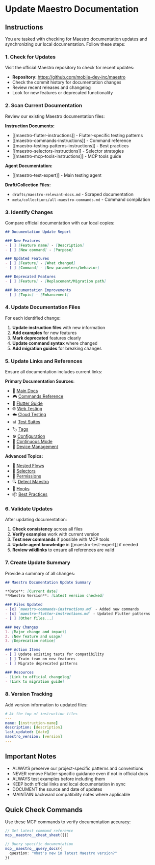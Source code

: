 # Update Maestro Documentation

## Instructions

You are tasked with checking for Maestro documentation updates and synchronizing our local documentation. Follow these steps:

### 1. Check for Updates

Visit the official Maestro repository to check for recent updates:
- **Repository**: https://github.com/mobile-dev-inc/maestro
- Check the commit history for documentation changes
- Review recent releases and changelog
- Look for new features or deprecated functionality

### 2. Scan Current Documentation

Review our existing Maestro documentation files:

**Instruction Documents:**
- [[maestro-flutter-instructions]] - Flutter-specific testing patterns
- [[maestro-commands-instructions]] - Command reference
- [[maestro-testing-patterns-instructions]] - Best practices
- [[maestro-selectors-instructions]] - Selector strategies
- [[maestro-mcp-tools-instructions]] - MCP tools guide

**Agent Documentation:**
- [[maestro-test-expert]] - Main testing agent

**Draft/Collection Files:**
- `drafts/maestro-relevant-docs.md` - Scraped documentation
- `meta/collections/all-maestro-commands.md` - Command compilation

### 3. Identify Changes

Compare official documentation with our local copies:

```markdown
## Documentation Update Report

### New Features
- [ ] [Feature name] - [Description]
- [ ] [New command] - [Purpose]

### Updated Features
- [ ] [Feature] - [What changed]
- [ ] [Command] - [New parameters/behavior]

### Deprecated Features
- [ ] [Feature] - [Replacement/Migration path]

### Documentation Improvements
- [ ] [Topic] - [Enhancement]
```

### 4. Update Documentation Files

For each identified change:

1. **Update instruction files** with new information
2. **Add examples** for new features
3. **Mark deprecated** features clearly
4. **Update command syntax** where changed
5. **Add migration guides** for breaking changes

### 5. Update Links and References

Ensure all documentation includes current links:

**Primary Documentation Sources:**
- 📖 [Main Docs](https://docs.maestro.dev/)
- 🎮 [Commands Reference](https://docs.maestro.dev/api-reference/commands)
- 🎯 [Flutter Guide](https://docs.maestro.dev/platform/flutter)
- 🌐 [Web Testing](https://docs.maestro.dev/platform/web-desktop-browser)
- ☁️ [Cloud Testing](https://docs.maestro.dev/cloud/run-maestro-tests-in-the-cloud)
- 📊 [Test Suites](https://docs.maestro.dev/cli/test-suites-and-reports)
- 🏷️ [Tags](https://docs.maestro.dev/cli/tags)
- ⚙️ [Configuration](https://docs.maestro.dev/api-reference/configuration/workspace-configuration)
- 🔄 [Continuous Mode](https://docs.maestro.dev/cli/continuous-mode)
- 📱 [Device Management](https://docs.maestro.dev/cli/specify-a-device)

**Advanced Topics:**
- 🔁 [Nested Flows](https://docs.maestro.dev/advanced/nested-flows)
- 🎯 [Selectors](https://docs.maestro.dev/api-reference/selectors)
- 🔐 [Permissions](https://docs.maestro.dev/advanced/permissions-setup-for-ios-and-android-apps)
- 🔍 [Detect Maestro](https://docs.maestro.dev/advanced/detect-maestro-in-your-app)
- 🎣 [Hooks](https://docs.maestro.dev/advanced/maestro-hooks-onflowstart-and-onflowcomplete)
- 📦 [Best Practices](https://docs.maestro.dev/best-practices/structuring-your-test-suite)

### 6. Validate Updates

After updating documentation:

1. **Check consistency** across all files
2. **Verify examples** work with current version
3. **Test new commands** if possible with MCP tools
4. **Update agent knowledge** in [[maestro-test-expert]] if needed
5. **Review wikilinks** to ensure all references are valid

### 7. Create Update Summary

Provide a summary of all changes:

```markdown
## Maestro Documentation Update Summary

**Date**: [Current date]
**Maestro Version**: [Latest version checked]

### Files Updated
- [x] `maestro-commands-instructions.md` - Added new commands
- [x] `maestro-flutter-instructions.md` - Updated Flutter patterns
- [ ] [Other files...]

### Key Changes
1. [Major change and impact]
2. [New feature and usage]
3. [Deprecation notice]

### Action Items
- [ ] Update existing tests for compatibility
- [ ] Train team on new features
- [ ] Migrate deprecated patterns

### Resources
- [Link to official changelog]
- [Link to migration guide]
```

### 8. Version Tracking

Add version information to updated files:
```yaml
# At the top of instruction files
---
name: [instruction-name]
description: [description]
last_updated: [date]
maestro_version: [version]
---
```

## Important Notes

- ALWAYS preserve our project-specific patterns and conventions
- NEVER remove Flutter-specific guidance even if not in official docs
- ALWAYS test examples before including them
- KEEP both official links and local documentation in sync
- DOCUMENT the source and date of updates
- MAINTAIN backward compatibility notes where applicable

## Quick Check Commands

Use these MCP commands to verify documentation accuracy:

```typescript
// Get latest command reference
mcp__maestro__cheat_sheet({})

// Query specific documentation
mcp__maestro__query_docs({ 
  question: "What's new in latest Maestro version?" 
})
```

